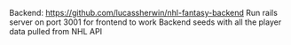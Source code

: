 Backend: https://github.com/lucassherwin/nhl-fantasy-backend
Run rails server on port 3001 for frontend to work
Backend seeds with all the player data pulled from NHL API
